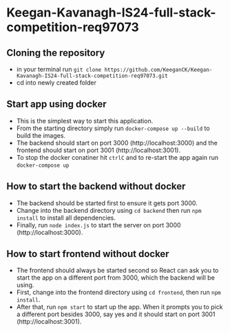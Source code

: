 # Keegan-Kavanagh-IS24-full-stack-competition-req97073

## Cloning the repository

* in your terminal run ```git clone https://github.com/KeeganCK/Keegan-Kavanagh-IS24-full-stack-competition-req97073.git```
* cd into newly created folder

## Start app using docker

* This is the simplest way to start this application. 
* From the starting directory simply run ```docker-compose up --build``` to build the images. 
* The backend should start on port 3000 (http://localhost:3000) and the frontend should start on port 3001 (http://localhost:3001). 
* To stop the docker conatiner hit ```ctrlC``` and to re-start the app again run ```docker-compose up```

## How to start the backend without docker

* The backend should be started first to ensure it gets port 3000. 
* Change into the backend directory using ```cd backend``` then run ```npm install``` to install all dependencies. 
* Finally, run ```node index.js``` to start the server on port 3000 (http://localhost:3000).

## How to start frontend without docker

* The frontend should always be started second so React can ask you to start the app on a different port from 3000, which the backend will be using. 
* First, change into the frontend directory using ```cd frontend```, then run ```npm install```. 
* After that, run ```npm start``` to start up the app. When it prompts you to pick a different port besides 3000, say yes and it should start on port 3001 (http://localhost:3001).